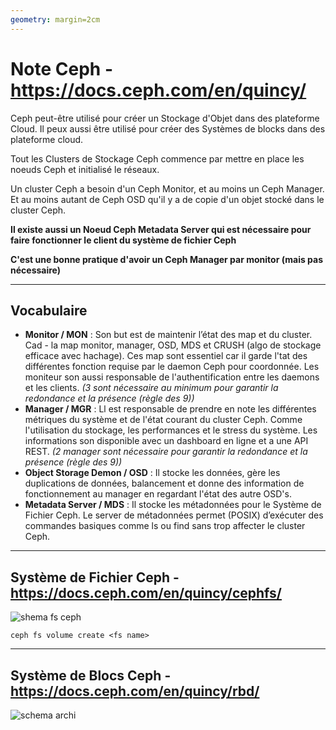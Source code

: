 ```yaml
---
geometry: margin=2cm
---
```

# Note Ceph - https://docs.ceph.com/en/quincy/

Ceph peut-être utilisé pour créer un Stockage d'Objet dans des plateforme Cloud. Il peux aussi être utilisé pour créer des Systèmes de blocks dans des plateforme cloud.

Tout les Clusters de Stockage Ceph commence par mettre en place les noeuds Ceph et initialisé le réseaux.

Un cluster Ceph a besoin d'un Ceph Monitor, et au moins un Ceph Manager. Et au moins autant de Ceph OSD qu'il y a de copie d'un objet stocké dans le cluster Ceph.

**Il existe aussi un Noeud Ceph Metadata Server qui est nécessaire pour faire fonctionner le client du système de fichier Ceph**

**C'est une bonne pratique d'avoir un Ceph Manager par monitor (mais pas nécessaire)**

---
## Vocabulaire

- **Monitor / MON** : Son but est de maintenir l’état des map et du cluster. Cad - la map monitor, manager, OSD, MDS et CRUSH (algo de stockage efficace avec hachage). Ces map sont essentiel car il garde l'tat des différentes fonction requise par le daemon Ceph pour coordonnée. Les moniteur son aussi responsable de l'authentification entre les daemons et les clients. *(3 sont nécessaire au minimum pour garantir la redondance et la présence (règle des 9))*
- **Manager / MGR** : Ll est responsable de prendre en note les différentes métriques du système et de l'état courant du cluster Ceph. Comme l'utilisation du stockage, les performances et le stress du système. Les informations son disponible avec un dashboard en ligne et a une API REST. *(2 manager sont nécessaire pour garantir la redondance et la présence (règle des 9))*
- **Object Storage Demon / OSD** : Il stocke les données, gère les duplications de données, balancement et donne des information de fonctionnement au manager en regardant l'état des autre OSD's.
- **Metadata Server / MDS** : Il stocke les métadonnées pour le Système de Fichier Ceph. Le server de métadonnées permet (POSIX) d’exécuter des commandes basiques comme ls ou find sans trop affecter le cluster Ceph. 

---
## Système de Fichier Ceph - https://docs.ceph.com/en/quincy/cephfs/

![shema fs ceph](https://docs.ceph.com/en/quincy/_images/cephfs-architecture.svg)

`ceph fs volume create <fs name>`

---
## Système de Blocs Ceph - https://docs.ceph.com/en/quincy/rbd/

![schema archi](https://docs.ceph.com/en/quincy/_images/ditaa-9c4dce3fc347721433a81021ea03daac92997c1a.png)
